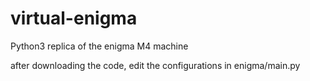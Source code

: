 # virtual-enigma
Python3 replica of the enigma M4 machine

after downloading the code, edit the configurations in enigma/main.py
